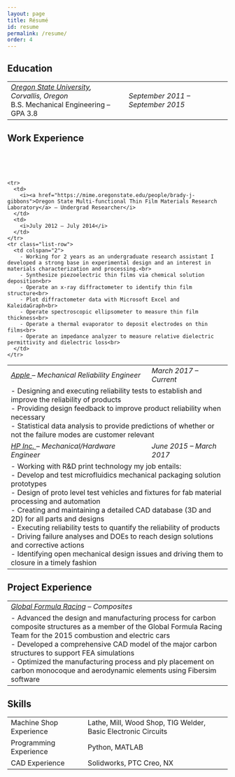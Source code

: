 ```yaml
---
layout: page
title: Résumé
id: resume
permalink: /resume/
order: 4
---
```


## Education
<table class="resume-table" id="education-table">
  <tbody>
    <tr>
      <td>
        <i><a href="http://oregonstate.edu">Oregon State University</a>, Corvallis, Oregon </i><br>
        <span> B.S. Mechanical Engineering – GPA 3.8</span>
      </td>
      <td>
        <i>September 2011 – September 2015</i><br>
      </td>
    </tr>
  </tbody>
</table>

## Work Experience
<table class="resume-table">
  <tbody>
   <tr>
      <td>
        <i><a href="https://www.apple.com/"> Apple </a> – Mechanical Reliability Engineer</i>
      </td>
      <td>
        <i>March 2017 – Current</i>
      </td>
    </tr>
    <tr class="list-row">
      <td colspan="2">
        - Designing and executing reliability tests to establish and improve the reliability of products<br>
        - Providing design feedback to improve product reliability when necessary<br>
        - Statistical data analysis to provide predictions of whether or not the failure modes are customer relevant<br>
      </td>
    </tr>
  <br>
    <tr>
      <td>
        <i><a href="https://www8.hp.com/us/en/home.html">HP Inc. </a> – Mechanical/Hardware Engineer</i>
      </td>
      <td>
        <i>June 2015 – March 2017</i>
      </td>
    </tr>
    <tr class="list-row">
      <td colspan="2">
        - Working with R&D print technology my job entails:<br>
        - Develop and test microfluidics mechanical packaging solution prototypes<br>
        - Design of proto level test vehicles and fixtures for fab material processing and automation<br>
        - Creating and maintaining a detailed CAD database (3D and 2D) for all parts and designs<br>
        - Executing reliability tests to quantify the reliability of products<br>
        - Driving failure analyses and DOEs to reach design solutions and corrective actions<br>
        - Identifying open mechanical design issues and driving them to closure in a timely fashion<br>
      </td>
    </tr>
<br>
<br>
    
    
    <tr>
      <td>
        <i><a href="https://mime.oregonstate.edu/people/brady-j-gibbons">Oregon State Multi-functional Thin Film Materials Research Laboratory</a> – Undergrad Researcher</i>
      </td>
      <td>
        <i>July 2012 – July 2014</i>
      </td>
    </tr>
    <tr class="list-row">
      <td colspan="2">
        - Working for 2 years as an undergraduate research assistant I developed a strong base in experimental design and an interest in materials characterization and processing.<br>
        - Synthesize piezoelectric thin films via chemical solution deposition<br>
        - Operate an x-ray diffractometer to identify thin film structure<br>
        - Plot diffractometer data with Microsoft Excel and KaleidaGraph<br>
        - Operate spectroscopic ellipsometer to measure thin film thickness<br>
        - Operate a thermal evaporator to deposit electrodes on thin films<br>
        - Operate an impedance analyzer to measure relative dielectric permittivity and dielectric loss<br>
      </td>
    </tr>
  </tbody>
</table>

## Project Experience
<table class="resume-table">
  <tbody>
    <tr>
      <td><i><a href="https://www.global-formula-racing.com/en/">Global Formula Racing</a> – Composites</i></td>
    </tr>
    <tr class="list-row">
      <td>
        - Advanced the design and manufacturing process for carbon composite structures as a member
of the Global Formula Racing Team for the 2015 combustion and electric cars<br>
        - Developed a comprehensive CAD model of the major carbon structures to support FEA
simulations<br>
        - Optimized the manufacturing process and ply placement on carbon monocoque and
aerodynamic elements using Fibersim software<br>
      </td>
    </tr>

  </tbody>
</table>

## Skills
<table class="resume-table" id="skills-table">
  <tbody>
    <tr>
      <td>Machine Shop Experience</td>
      <td>Lathe, Mill, Wood Shop, TIG Welder, Basic Electronic Circuits</td>
    </tr>
    <tr>
      <td>Programming Experience</td>
      <td>Python, MATLAB </td>
    </tr>
    <tr>
      <td>CAD Experience</td>
      <td>Solidworks, PTC Creo, NX</td>
    </tr>
  </tbody>
</table>
